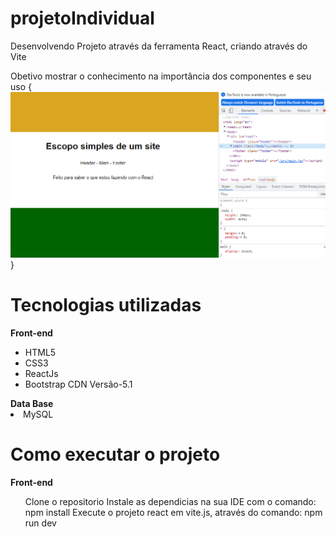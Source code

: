 # projetoIndividual
Desenvolvendo Projeto através da ferramenta React, criando através do Vite

Obetivo mostrar o conhecimento na importância dos componentes e seu uso
{
<img src='EscopoSite.png'>
}

<h1>Tecnologias utilizadas</h1>
<strong>Front-end</strong>
<ul>
    <li>HTML5</li>
    <li>CSS3</li>
    <li>ReactJs</li>
    <li>Bootstrap CDN Versão-5.1</li>
</ul>
<!-- <strong>Back-end</strong>
<ul>
    <li>Java</li>
    <li>Ecosystem Spring</li>
</ul> -->
<strong>Data Base</strong>
<li>MySQL</li>
<h1>Como executar o projeto</h1>
<strong>Front-end</strong>
<ul>
    Clone o repositorio
    Instale as dependicias na sua IDE com o comando: npm install
    Execute o projeto react em vite.js, através do comando: npm run dev
    <!-- MySQL
    Crie um Data Base com os comandos:
    create database agencia_spring -->
</ul>
<!-- Back-end
Clone o repositorio
Utilizei o Spring-tool-4
Apos o spring atualizar click no botão RUN AS e escolha a opção Spring Boot App
Pronto! Servidor geralmente roda no http://localhost:8080
Autor
Ricardo Araujo dos Santos www.linkedin.com/in/ricardoaraujosantos3713 -->